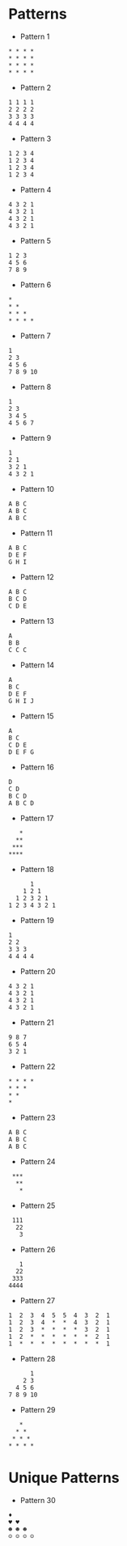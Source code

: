 # Patterns

- Pattern 1

```
* * * *
* * * *
* * * *
* * * *
```

- Pattern 2

```
1 1 1 1
2 2 2 2
3 3 3 3
4 4 4 4
```

- Pattern 3

```
1 2 3 4
1 2 3 4
1 2 3 4
1 2 3 4
```

- Pattern 4

```
4 3 2 1
4 3 2 1
4 3 2 1
4 3 2 1
```

- Pattern 5

```
1 2 3
4 5 6
7 8 9
```

- Pattern 6

```
*
* *
* * *
* * * *
```

- Pattern 7

```
1
2 3
4 5 6
7 8 9 10
```

- Pattern 8

```
1
2 3
3 4 5
4 5 6 7
```

- Pattern 9

```
1
2 1
3 2 1
4 3 2 1
```

- Pattern 10

```
A B C
A B C
A B C
```

- Pattern 11

```
A B C
D E F
G H I
```

- Pattern 12

```
A B C
B C D
C D E
```

- Pattern 13

```
A
B B
C C C
```

- Pattern 14

```
A
B C
D E F
G H I J
```

- Pattern 15

```
A
B C
C D E
D E F G
```

- Pattern 16

```
D
C D
B C D
A B C D
```

- Pattern 17

```
   *
  **
 ***
****
```

- Pattern 18

```
      1
    1 2 1
  1 2 3 2 1
1 2 3 4 3 2 1
```

- Pattern 19

```
1
2 2
3 3 3
4 4 4 4
```

- Pattern 20

```
4 3 2 1
4 3 2 1
4 3 2 1
4 3 2 1
```

- Pattern 21

```
9 8 7
6 5 4
3 2 1
```

- Pattern 22

```
* * * *
* * *
* *
*
```

- Pattern 23

```
A B C
A B C
A B C
```

- Pattern 24

```
 ***
  **
   *
```

- Pattern 25

```
 111
  22
   3
```

- Pattern 26

```
   1
  22
 333
4444
```

- Pattern 27

```
1  2  3  4  5  5  4  3  2  1
1  2  3  4  *  *  4  3  2  1
1  2  3  *  *  *  *  3  2  1
1  2  *  *  *  *  *  *  2  1
1  *  *  *  *  *  *  *  *  1
```

- Pattern 28

```
      1
    2 3
  4 5 6
7 8 9 10
```

- Pattern 29

```
   *
  * *
 * * *
* * * *
```

# Unique Patterns

- Pattern 30

```
♦
♥ ♥
☻ ☻ ☻
☺ ☺ ☺ ☺

```
